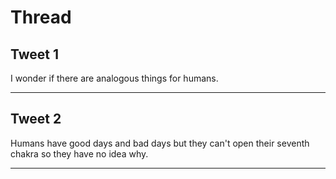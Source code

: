 # Thread

## Tweet 1

I wonder if there are analogous things for humans.

---

## Tweet 2

Humans have good days and bad days but they can't open their seventh chakra so they have no idea why.

---

